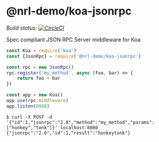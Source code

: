 
@nrl-demo/koa-jsonrpc
====================

*Build status: [![CircleCI](https://circleci.com/gh/steemit/koa-jsonrpc.svg?style=svg)](https://circleci.com/gh/steemit/koa-jsonrpc)*

Spec compliant JSON RPC Server middleware for Koa


```javascript
const Koa = require('koa')
const {JsonRpc} = require('@nrl-demo/koa-jsonrpc')

const rpc = new JsonRpc()
rpc.register('my_method', async (foo, bar) => {
    return foo + bar
})

const app = new Koa()
app.use(rpc.middleware)
app.listen(8080)

```

```
$ curl -X POST -d '{"id":1,"jsonrpc":"2.0","method":"my_method","params":["honkey","tonk"]}' localhost:8080
{"jsonrpc":"2.0","id":1,"result":"honkeytonk"}
```
